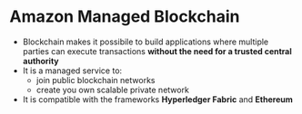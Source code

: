 # Amazon Managed Blockchain

- Blockchain makes it possibile to build applications where multiple parties can execute transactions **without the need for a trusted central authority**
- It is a managed service to:
    - join public blockchain networks
    - create you own scalable private network
- It is compatible with the frameworks **Hyperledger Fabric** and **Ethereum**
